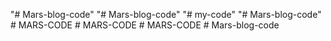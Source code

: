 "# Mars-blog-code" 
"# Mars-blog-code" 
"# my-code" 
"# Mars-blog-code" 
#   M A R S - C O D E  
 #   M A R S - C O D E  
 #   M A R S - C O D E  
 #   M a r s - b l o g - c o d e  
 